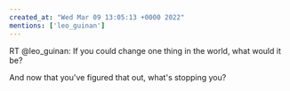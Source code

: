 ```yaml
---
created_at: "Wed Mar 09 13:05:13 +0000 2022"
mentions: ['leo_guinan']
---
```


RT @leo_guinan: If you could change one thing in the world, what would it be?

And now that you've figured that out, what's stopping you?